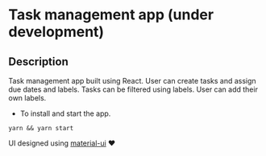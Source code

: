# Task management app (under development)

Description
---
Task management app built using React. User can create tasks and assign due dates and labels. Tasks can be filtered using labels. User can add their own labels.


* To install and start the app.

`yarn && yarn start`

UI designed using [material-ui](https://material-ui.com/) :heart:
